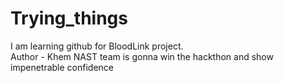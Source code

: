 # Trying_things
I am learning github for BloodLink project.
<br>
Author - Khem
NAST team is gonna win the hackthon and show impenetrable confidence
